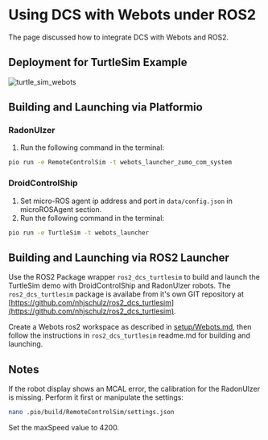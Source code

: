 # Using DCS with Webots under ROS2

The page discussed how to integrate DCS with Webots and ROS2.

## Deployment for TurtleSim Example

![turtle_sim_webots](http://www.plantuml.com/plantuml/proxy?cache=no&src=https://raw.githubusercontent.com/BlueAndi/DroidControlShip/feature/ROS2/doc/ROS2/uml/turtle_sim_webots.plantuml)

## Building and Launching via Platformio

### RadonUlzer

1. Run the following command in the terminal:
```bash
pio run -e RemoteControlSim -t webots_launcher_zumo_com_system
```

### DroidControlShip

1. Set micro-ROS agent ip address and port in ```data/config.json``` in microROSAgent section.
2. Run the following command in the terminal:
```bash
pio run -e TurtleSim -t webots_launcher
```

## Building and Launching via ROS2 Launcher

Use the ROS2 Package wrapper `ros2_dcs_turtlesim` to build and launch
the TurtleSim demo with DroidControlShip and RadonUlzer robots.
The `ros2_dcs_turtlesim` package is availabe from it's own GIT repository at
[https://github.com/nhjschulz/ros2_dcs_turtlesim](https://github.com/nhjschulz/ros2_dcs_turtlesim).

Create a Webots ros2 workspace as described in [setup/Webots.md](../setup/Webots.md),
then follow the instructions in `ros2_dcs_turtlesim` readme.md for building and launching.


## Notes

If the robot display shows an MCAL error, the calibration for the RadonUlzer is missing. Perform it first or manipulate the settings:

```bash
nano .pio/build/RemoteControlSim/settings.json
```
Set the maxSpeed value to 4200.
